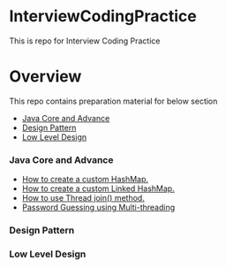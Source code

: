 # InterviewCodingPractice
This is repo for Interview Coding Practice

# Overview
This repo contains preparation material for below section
- [Java Core and Advance](#java-core-and-advance)
- [Design Pattern](#design-pattern)
- [Low Level Design](#low-level-design)

### Java Core and Advance
- [How to create a custom HashMap.](com/interview/practice/javacoreandadvance/customeHashMap)
- [How to create a custom Linked HashMap.](src/main/java/com/interview/practice/javacoreandadvance/customeLinkedHashMap)
- [How to use Thread join() method.](JavaCoreAndAdvance/src/main/java/com/interview/practice/javacoreandadvance/multiThreading/Factorial.java)
- [Password Guessing using Multi-threading](src/main/java/com/interview/practice/javacoreandadvance/multiThreading/ThreadCreate.java)

### Design Pattern

### Low Level Design